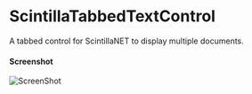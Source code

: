 # ScintillaTabbedTextControl
A tabbed control for ScintillaNET to display multiple documents.

#### Screenshot
![ScreenShot](http://www.vpksoft.net/images/screenshots/misclib/ScintillaTabbedTextControl/ScintillaTabbedTextControl_1.png)
